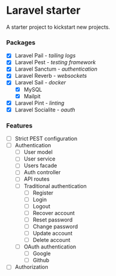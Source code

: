 # Laravel starter

A starter project to kickstart new projects.

### Packages

- [x] Laravel Pail          - _tailing logs_
- [x] Laravel Pest          - _testing framework_
- [x] Laravel Sanctum       - _authentication_
- [x] Laravel Reverb        - _websockets_
- [x] Laravel Sail          - _docker_
    - [x] MySQL
    - [x] Mailpit
- [x] Laravel Pint          - _linting_
- [x] Laravel Socialite     - _oauth_

### Features

- [ ] Strict PEST configuration
- [ ] Authentication
    - [ ] User model
    - [ ] User service
    - [ ] Users facade
    - [ ] Auth controller
    - [ ] API routes
    - [ ] Traditional authentication
        - [ ] Register
        - [ ] Login
        - [ ] Logout
        - [ ] Recover account
        - [ ] Reset password
        - [ ] Change password
        - [ ] Update account
        - [ ] Delete account
    - [ ] OAuth authentication
        - [ ] Google
        - [ ] Github
- [ ] Authorization
